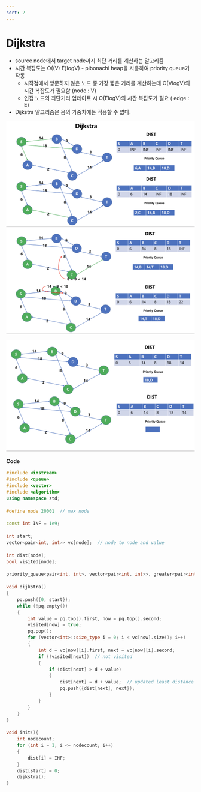 ```yaml
---
sort: 2
---
```


# Dijkstra

* source node에서 target node까지 최단 거리를 계산하는 알고리즘
* 시간 복잡도는 O((V+E)logV) - pibonachi heap을 사용하여 priority queue가 작동
  * 시작점에서 방문하지 않은 노드 중 가장 짧은 거리를 계산하는데 O(VlogV)의 시간 복잡도가 필요함 (node : V)
  * 인접 노드의 최단거리 업데이트 시 O(ElogV)의 시간 복잡도가 필요 ( edge : E)
* Dijkstra 알고리즘은 음의 가중치에는 적용할 수 없다. 

![Dijkstra_1](./img/Dijkstra_1.png)![Dijkstra_2](./img/Dijkstra_2.png)

![Dijkstra_3](./img/Dijkstra_3.png)



**Code**

```c++
#include <iostream>
#include <queue>
#include <vector>
#include <algorithm>
using namespace std;

#define node 20001  // max node

const int INF = 1e9;

int start;
vector<pair<int, int>> vc[node];  // node to node and value

int dist[node];
bool visited[node];

priority_queue<pair<int, int>, vector<pair<int, int>>, greater<pair<int, int>>> pq; // calculate from minimum distance

void dijkstra()
{
	pq.push({0, start});
	while (!pq.empty())
	{
		int value = pq.top().first, now = pq.top().second;
		visited[now] = true;
		pq.pop();
		for (vector<int>::size_type i = 0; i < vc[now].size(); i++)
		{
			int d = vc[now][i].first, next = vc[now][i].second;
			if (!visited[next])  // not visited
			{
				if (dist[next] > d + value) 
				{
					dist[next] = d + value;  // updated least distance
					pq.push({dist[next], next});  
				}
			}
		}
	}
}

void init(){
	int nodecount;
	for (int i = 1; i <= nodecount; i++)
	{
		dist[i] = INF;
	}
	dist[start] = 0;
	dijkstra();
}
```

